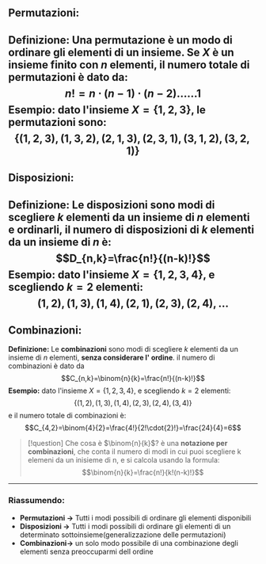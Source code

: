 Permutazioni:
---
**Definizione:** Una permutazione è un modo di **ordinare gli elementi di un insieme**. Se $X$ è un insieme finito con $n$ elementi, il numero totale di permutazioni è dato da:
$$n!=n  \cdot(n-1)\cdot(n-2)\dots \dots1$$**Esempio:**
dato l'insieme $X =\{1,2,3\}$, le permutazioni sono:
$$\{(1,2,3),(1,3,2),(2,1,3),(2,3,1),(3,1,2),(3,2,1)\}$$
---

Disposizioni:
---
**Definizione:** Le disposizioni sono modi di scegliere $k$ elementi da un insieme di $n$ elementi e ordinarli, il numero di disposizioni di $k$ elementi da un insieme di $n$ è:
$$D_{n,k}=\frac{n!}{(n-k)!}$$**Esempio:**
dato l'insieme $X =\{1,2,3,4\}$, e scegliendo $k=2$ elementi:
$${(1,2),(1,3),(1,4),(2,1),(2,3),(2,4),…}$$
---

Combinazioni:
---
**Definizione:** Le **combinazioni** sono modi di scegliere $k$ elementi da un insieme di $n$ elementi, **senza considerare l' ordine**. il numero di combinazioni è dato da 
$$C_{n,k}=\binom{n}{k}=\frac{n!}{(n-k)!}$$**Esempio:**
dato l'insieme $X =\{1,2,3,4\}$, e scegliendo $k=2$ elementi:
$$\{(1,2),(1,3),(1,4),(2,3),(2,4),(3,4)\}$$
e il numero totale di combinazioni è: $$C_{4,2}=\binom{4}{2}=\frac{4!}{2!\cdot{2}!}=\frac{24}{4}=6$$
>[!question] Che cosa è $\binom{n}{k}$?
>è una **notazione per combinazioni**, che conta il numero di modi in cui puoi scegliere k elemeni da un inisieme di n, e si calcola usando la formula: $$\binom{n}{k}=\frac{n!}{k!(n-k)!}$$

---

### Riassumendo:
- **Permutazioni ->** Tutti i modi possibili di ordinare gli elementi disponibili
- **Disposizioni ->** Tutti i modi possibili di ordinare gli elementi di un determinato sottoinsieme(generalizzazione delle permutazioni)
- **Combinazioni->** un solo modo possibile di una combinazione degli elementi senza preoccuparmi dell ordine
